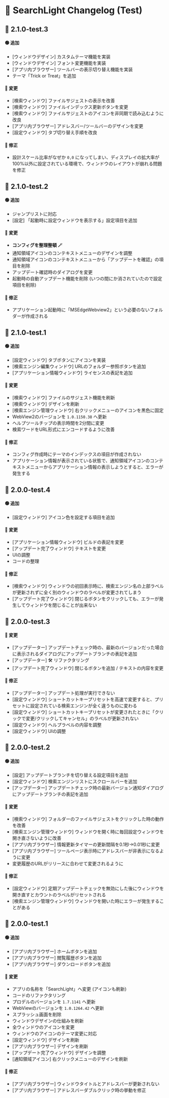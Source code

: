 # 📜 SearchLight Changelog (Test)

## 🚀 2.1.0-test.3
#### 🟢 追加
- [ウィンドウデザイン] カスタムテーマ機能を実装
- [ウィンドウデザイン] フォント変更機能を実装
- [アプリ内ブラウザー] ツールバーの表示切り替え機能を実装
- テーマ「Trick or Treat」を追加

#### 🔁 変更
- [検索ウィンドウ] ファイルサジェストの表示を改善
- [検索ウィンドウ] ファイルインデックス更新ボタンを変更
- [検索ウィンドウ] ファイルサジェストのアイコンを非同期で読み込むように改良
- [アプリ内ブラウザー] アドレスバー/ツールバーのデザインを変更
- [設定ウィンドウ] タブ切り替え手順を改良

#### 🔧 修正
- 設計スケール比率がなぜか `0,0` になってしまい、ディスプレイの拡大率が100%以外に設定されている環境で、ウィンドウのレイアウトが崩れる問題を修正

## 🚀 2.1.0-test.2
#### 🟢 追加
- ジャンプリストに対応
- [設定] 「起動時に設定ウィンドウを表示する」設定項目を追加

#### 🔁 変更
- **コンフィグを整理整頓 🪄**
- 通知領域アイコンのコンテキストメニューのデザインを調整
- 通知領域アイコンのコンテキストメニューから「アップデートを確認」の項目を削除
- アップデート確認時のダイアログを変更
- 起動時の自動アップデート機能を削除 (いつの間にか消されていたので設定項目を削除)

#### 🔧 修正
- アプリケーション起動時に「MSEdgeWebview2」という必要のないフォルダーが作成される

## 🚀 2.1.0-test.1
#### 🟢 追加
- [設定ウィンドウ] タブボタンにアイコンを実装
- [検索エンジン編集ウィンドウ] URLのフォルダー参照ボタンを追加
- [アプリケーション情報ウィンドウ] ライセンスの表記を追加

#### 🔁 変更
- [検索ウィンドウ] ファイルのサジェスト機能を刷新
- [検索ウィンドウ] デザインを刷新
- [検索エンジン管理ウィンドウ] 右クリックメニューのアイコンを黒色に固定
- WebView2のバージョンを `1.0.1150.38` へ更新
- ヘルプツールチップの表示時間を2分間に変更
- 検索ワードをURL形式にエンコードするように改善

#### 🔧 修正
- コンフィグ作成時にテーマのインデックスの項目が作成されない
- アプリケーション情報が表示されている状態で、通知領域アイコンのコンテキストメニューからアプリケーション情報の表示しようとすると、エラーが発生する

## 🚀 2.0.0-test.4
#### 🟢 追加
- [設定ウィンドウ] アイコン色を設定する項目を追加

#### 🔁 変更
- [アプリケーション情報ウィンドウ] ビルドの表記を変更
- [アップデート完了ウィンドウ] テキストを変更
- UIの調整
- コードの整理

#### 🔧 修正
- [検索ウィンドウ] ウィンドウの初回表示時に、検索エンジン名の上部ラベルが更新されずに全く別のウィンドウのラベルが変更されてしまう
- [アップデート完了ウィンドウ] 閉じるボタンをクリックしても、エラーが発生してウィンドウを閉じることが出来ない

## 🚀 2.0.0-test.3
#### 🔁 変更
- [アップデーター] アップデートチェック時の、最新のバージョンだった場合に表示されるダイアログにアップデートブランチの表記を追加
- [アップデーター] 🛠️ リファクタリング
- [アップデート完了ウィンドウ] 閉じるボタンを追加 / テキストの内容を変更

#### 🔧 修正
- [アップデーター] アップデート処理が実行できない
- [設定ウィンドウ] ショートカットキープリセットを高速で変更すると、プリセットに設定されている検索エンジンが全く違うものに変わる
- [設定ウィンドウ] ショートカットキープリセットが変更されたときに「クリックで変更/クリックしてキャンセル」のラベルが更新されない
- [設定ウィンドウ] ヘルプラベルの内容を調整
- [設定ウィンドウ] UIの調整

## 🚀 2.0.0-test.2
#### 🟢 追加
- [設定] アップデートブランチを切り替える設定項目を追加
- [設定ウィンドウ] 検索エンジンリストにスクロールバーを追加
- [アップデーター] アップデートチェック時の最新バージョン通知ダイアログにアップデートブランチの表記を追加

#### 🔁 変更
- [検索ウィンドウ] フォルダーのファイルサジェストをクリックした時の動作を改善
- [検索エンジン管理ウィンドウ] ウィンドウを開く時に毎回設定ウィンドウを開き直さないように改善
- [アプリ内ブラウザー] 情報更新タイマーの更新間隔を0.1秒→0.01秒に変更
- [アプリ内ブラウザー] ツールページ表示時にアドレスバーが非表示になるように変更
- 変更履歴のURLがリリースに合わせて変更されるように

#### 🔧 修正
- [設定ウィンドウ] 定期アップデートチェックを無効にした後にウィンドウを開き直すとカウントのラベルがリセットされる
- [検索エンジン管理ウィンドウ] ウィンドウを開いた時にエラーが発生することがある

## 🚀 2.0.0-test.1
#### 🟢 追加
- [アプリ内ブラウザー] ホームボタンを追加
- [アプリ内ブラウザー] 閲覧履歴ボタンを追加
- [アプリ内ブラウザー] ダウンロードボタンを追加

#### 🔁 変更
- アプリの名称を「SearchLight」へ変更 (アイコンも刷新)
- コードのリファクタリング
- プロデルのバージョンを `1.7.1141` へ更新
- WebViewのバージョンを `1.0.1264.42` へ更新
- スプラッシュ画面を削除
- ウィンドウデザインの仕組みを刷新
- 全ウィンドウのアイコンを変更
- ウィンドウのアイコンのテーマ変更に対応
- [設定ウィンドウ] デザインを刷新
- [アプリ内ブラウザー] デザインを刷新
- [アップデート完了ウィンドウ] デザインを調整
- [通知領域アイコン] 右クリックメニューのデザインを刷新

#### 🔧 修正
- [アプリ内ブラウザー] ウィンドウタイトルとアドレスバーが更新されない
- [アプリ内ブラウザー] アドレスバーダブルクリック時の挙動を修正